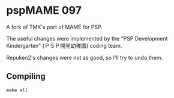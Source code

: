 # pspMAME 097

A fork of TMK's port of MAME for PSP. 

The useful changes were implemented by the "PSP Development Kindergarten" (ＰＳＰ開発幼稚園) coding team. 

Repuken2's changes were not as good, so I'll try to undo them.

## Compiling

`make all`
